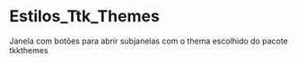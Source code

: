 # Estilos_Ttk_Themes
 Janela com botões para abrir subjanelas com o thema escolhido do pacote tkkthemes
